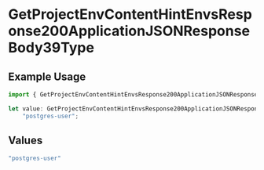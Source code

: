 # GetProjectEnvContentHintEnvsResponse200ApplicationJSONResponseBody39Type

## Example Usage

```typescript
import { GetProjectEnvContentHintEnvsResponse200ApplicationJSONResponseBody39Type } from "@vercel/sdk/models/operations";

let value: GetProjectEnvContentHintEnvsResponse200ApplicationJSONResponseBody39Type =
    "postgres-user";
```

## Values

```typescript
"postgres-user"
```